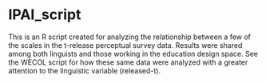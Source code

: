# IPAI_script 
This is an R script created for analyzing the relationship between a few of the scales in the t-release perceptual survey data. Results were shared among both linguists and those working in the education design space. 
See the WECOL script for how these same data were analyzed with a greater attention to the linguistic variable (released-t). 
